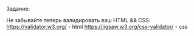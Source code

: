 Задание:

Не забывайте теперь валидировать ваш HTML && CSS:
https://validator.w3.org/ - html
https://jigsaw.w3.org/css-validator/ - css


